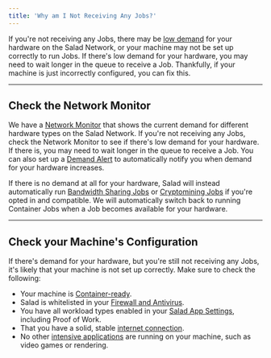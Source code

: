 ```yaml
---
title: 'Why am I Not Receiving Any Jobs?'
---
```


If you're not receiving any Jobs, there may be [low demand](/docs/faq/community/613-network-monitor) for your hardware
on the Salad Network, or your machine may not be set up correctly to run Jobs. If there's low demand for your hardware,
you may need to wait longer in the queue to receive a Job. Thankfully, if your machine is just incorrectly configured,
you can fix this.

---

## **Check the Network Monitor**

We have a [Network Monitor](/docs/faq/community/613-network-monitor) that shows the current demand for different
hardware types on the Salad Network. If you're not receiving any Jobs, check the Network Monitor to see if there's low
demand for your hardware. If there is, you may need to wait longer in the queue to receive a Job. You can also set up a
[Demand Alert](/docs/guides/using-the-salad-app/how-to-set-up-a-demand-alert) to automatically notify you when demand
for your hardware increases.

If there is no demand at all for your hardware, Salad will instead automatically run
[Bandwidth Sharing Jobs](/docs/guides/getting-jobs/getting-bandwidth-sharing-jobs) or
[Cryptomining Jobs](/docs/guides/getting-jobs/getting-cryptomining-jobs) if you're opted in and compatible. We will
automatically switch back to running Container Jobs when a Job becomes available for your hardware.

---

## **Check your Machine's Configuration**

If there's demand for your hardware, but you're still not receiving any Jobs, it's likely that your machine is not set
up correctly. Make sure to check the following:

- Your machine is [Container-ready](/docs/troubleshooting/container-jobs/346-container-workloads-troubleshooting).
- Salad is whitelisted in your [Firewall and Antivirus](/docs/troubleshooting/antivirus).
- You have all workload types enabled in your
  [Salad App Settings](/docs/guides/using-the-salad-app/353-salad-app-settings), including Proof of Work.
- That you have a solid, stable [internet connection](/docs/guides/your-pc/619-improve-internet-speed-container-jobs).
- No other [intensive applications](/docs/faq/salad-app/380-temporary-workload-block) are running on your machine, such
  as video games or rendering.
